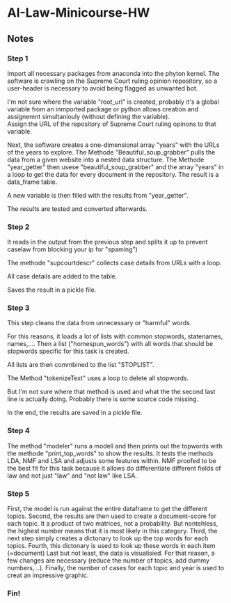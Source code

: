 # AI-Law-Minicourse-HW
## Notes

### Step 1

Import all necessary packages from anaconda into the phyton kernel. 
The software is crawling on the Supreme Court ruling opinion repository, so a user-header is necessary to avoid being flagged as unwanted bot.

I'm not sure where the variable "root_url" is created, probably it's a global variable from an inmported package or python allows creation and assignemnt simultaniouly (without defining the variable). 	
Assign the URL of the repository of Supreme Court ruling opinons to that variable.

Next, the software creates a one-dimensional array "years" with the URLs of the years to explore.
The Methode "Beautiful_soup_grabber" pulls the data from a given website into a nested data structure.
The Methode "year_getter" then usese "beautiful_soup_grabber" and the array "years" in a loop to get the data for every document in the repository. The result is a data_frame table.

A new variable is then filled with the results from "year_getter".

The results are tested and converted afterwards.



### Step 2
It reads in the output from the previous step and splits it up to prevent caselaw from blocking your ip for "spaming")

The methode "supcourtdescr" collects case details from URLs with a loop.

All case details are added to the table.

Saves the result in a pickle file.


### Step 3
This step cleans the data from unnecessary or "harmful" words.

For this reasons, it loads a lot of lists with common stopwords, statenames, names,....
Then a list ("homespun_words") with all words that should be stopwords specific for this task is created.

All lists are then commbined to the list "STOPLIST".

The Method "tokenizeText" uses a loop to delete all stopwords. 

But I'm not sure where that method is used and what the the second last line is actually doing. Probably there is some source code missing.

In the end, the results are saved in a pickle file.


### Step 4
The method "modeler" runs a modell and then prints out the topwords with the methode "print_top_words" to show the results.
It tests the methods LDA, NMF and LSA and adjusts some features within.
NMF proofed to be the best fit for this task because it allows do differentiate different fields of law and not just "law" and "not law" like LSA.


### Step 5
First, the model is run against the entire dataframe to get the different topics.
Second, the results are then used to create a document-score for each topic. It a product of two matrices, not a probability. But nontehless, the highest number means that it is most likely in this category.
Third, the next step simply creates a dictonary to look up the top words for each topics.
Fourth, this dictonary is used to look up these words in each item (=document)
Last but not least, the data is visualisied. For that reason, a few changes are necessary (reduce the number of topics, add dummy numbers,...). Finally, the number of cases for each topic and year is used to creat an impressive graphic.

### Fin!
